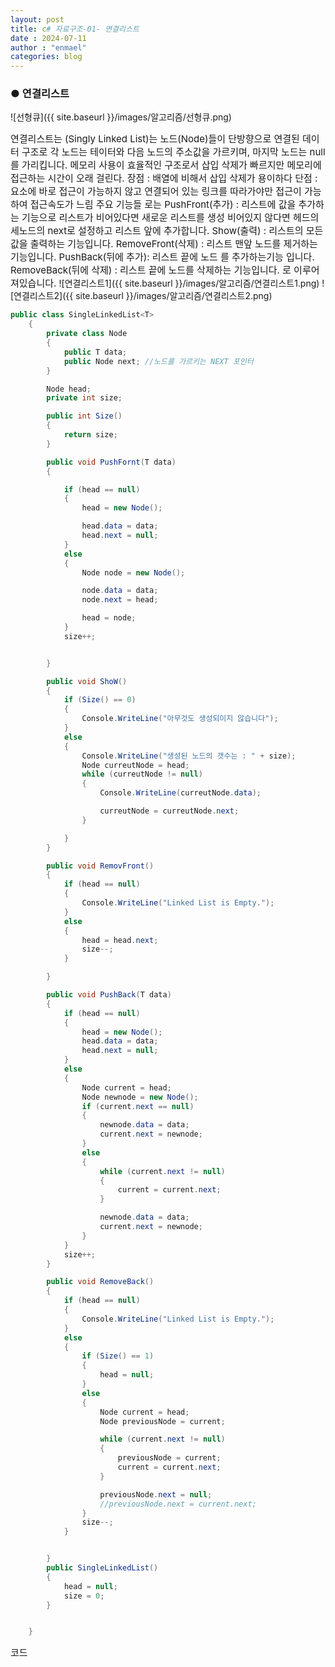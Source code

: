 ```yaml
---
layout: post
title: c# 자료구조-01- 연결리스트
date : 2024-07-11
author : "enmael"
categories: blog
---
```

<h3>● 연결리스트 </h3>

![선형큐]({{ site.baseurl }}/images/알고리즘/선형큐.png)

<span style="font-size: 15px;">
연결리스트는 (Singly Linked List)는 노드(Node)들이 단방향으로 연결된 데이터 구조로 각 노드는 테이터와 다음 노드의 주소값을 가르키며, 마지막 노드는 null를 가리킵니다.
</span>

<span style="font-size: 15px;">
메모리 사용이 효율적인 구조로서 삽입 삭제가 빠르지만 메모리에 접근하는 시간이 오래 걸린다.
</span>


<span style="font-size: 15px;">
장점 : 배열에 비해서 삽입 삭제가 용이하다
</span>

<span style="font-size: 15px;">
단점 : 요소에 바로 접근이 가능하지 않고 연결되어 있는 링크를 따라가야만 접근이 가능하여 접근속도가 느림 
</span>


<span style="font-size: 15px;">
주요 기능들 로는
</span>

<span style="font-size: 15px;">
PushFront(추가) : 리스트에 값을 추가하는 기능으로 리스트가 비어있다면 새로운 리스트를 생성 비어있지 않다면 헤드의 세노드의 next로 설정하고 리스트 앞에 추가합니다.
</span>

<span style="font-size: 15px;">
Show(출력) : 리스트의 모든값을 출력하는 기능입니다.
</span>

<span style="font-size: 15px;">
RemoveFront(삭제) : 리스트 맨앞 노드를 제거하는기능입니다. 
</span>

<span style="font-size: 15px;">
PushBack(뒤에 추가): 리스트 끝에 노드 를 추가하는기능 입니다.
</span>

<span style="font-size: 15px;">
RemoveBack(뒤에 삭제) : 리스트 끝에 노드를 삭제하는 기능입니다.
</span>

<span style="font-size: 15px;">
로 이루어져있습니다.
</span>
![연결리스트1]({{ site.baseurl }}/images/알고리즘/연결리스트1.png)
![연결리스트2]({{ site.baseurl }}/images/알고리즘/연결리스트2.png)


```csharp
public class SingleLinkedList<T>
    {
        private class Node
        {
            public T data;
            public Node next; //노드를 가르키는 NEXT 포인터
        }

        Node head;
        private int size;

        public int Size()
        {
            return size;
        }

        public void PushFornt(T data)
        {

            if (head == null)
            {
                head = new Node();

                head.data = data;
                head.next = null;
            }
            else
            {
                Node node = new Node();

                node.data = data;
                node.next = head;

                head = node;
            }
            size++;


        }

        public void ShoW()
        {
            if (Size() == 0)
            {
                Console.WriteLine("아무것도 생성되이지 않습니다");
            }
            else
            {
                Console.WriteLine("생성된 노드의 갯수는 : " + size);
                Node curreutNode = head;
                while (curreutNode != null)
                {
                    Console.WriteLine(curreutNode.data);

                    curreutNode = curreutNode.next;
                }

            }
        }

        public void RemovFront()
        {
            if (head == null)
            {
                Console.WriteLine("Linked List is Empty.");
            }
            else
            {
                head = head.next;
                size--;
            }

        }

        public void PushBack(T data)
        {
            if (head == null)
            {
                head = new Node();
                head.data = data;
                head.next = null;
            }
            else
            {
                Node current = head;
                Node newnode = new Node();
                if (current.next == null)
                {
                    newnode.data = data;
                    current.next = newnode;
                }
                else
                {
                    while (current.next != null)
                    {
                        current = current.next;
                    }

                    newnode.data = data;
                    current.next = newnode;
                }
            }
            size++;
        }

        public void RemoveBack()
        {
            if (head == null)
            {
                Console.WriteLine("Linked List is Empty.");
            }
            else
            {
                if (Size() == 1)
                {
                    head = null;
                }
                else
                {
                    Node current = head;
                    Node previousNode = current;

                    while (current.next != null)
                    {
                        previousNode = current;
                        current = current.next;
                    }

                    previousNode.next = null;
                    //previousNode.next = current.next;
                }
                size--;
            }


        }
        public SingleLinkedList()
        {
            head = null;
            size = 0;
        }


    }
```
<span style="font-size: 15px;">
  코드
</span>
